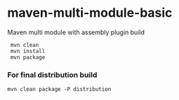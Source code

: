 # maven-multi-module-basic
Maven multi module with assembly plugin build

```
 mvn clean
 mvn install
 mvn package
 ```

### For final distribution build
```
mvn clean package -P distribution
```

